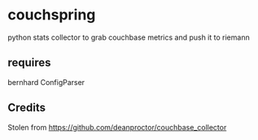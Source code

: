 # couchspring
python stats collector to grab couchbase metrics and push it to riemann

## requires
bernhard
ConfigParser



## Credits
Stolen from https://github.com/deanproctor/couchbase_collector


